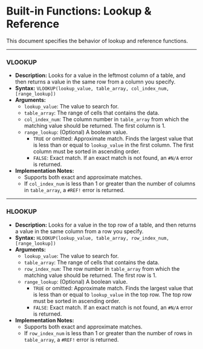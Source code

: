 # Built-in Functions: Lookup & Reference

This document specifies the behavior of lookup and reference functions.

---

### VLOOKUP

- **Description:** Looks for a value in the leftmost column of a table, and then returns a value in the same row from a column you specify. 
- **Syntax:** `VLOOKUP(lookup_value, table_array, col_index_num, [range_lookup])`
- **Arguments:**
    - `lookup_value`: The value to search for.
    - `table_array`: The range of cells that contains the data.
    - `col_index_num`: The column number in `table_array` from which the matching value should be returned. The first column is 1.
    - `range_lookup`: (Optional) A boolean value. 
        - `TRUE` or omitted: Approximate match. Finds the largest value that is less than or equal to `lookup_value` in the first column. The first column must be sorted in ascending order.
        - `FALSE`: Exact match. If an exact match is not found, an `#N/A` error is returned.
- **Implementation Notes:**
    - Supports both exact and approximate matches.
    - If `col_index_num` is less than 1 or greater than the number of columns in `table_array`, a `#REF!` error is returned.

---

### HLOOKUP

- **Description:** Looks for a value in the top row of a table, and then returns a value in the same column from a row you specify.
- **Syntax:** `HLOOKUP(lookup_value, table_array, row_index_num, [range_lookup])`
- **Arguments:**
    - `lookup_value`: The value to search for.
    - `table_array`: The range of cells that contains the data.
    - `row_index_num`: The row number in `table_array` from which the matching value should be returned. The first row is 1.
    - `range_lookup`: (Optional) A boolean value. 
        - `TRUE` or omitted: Approximate match. Finds the largest value that is less than or equal to `lookup_value` in the top row. The top row must be sorted in ascending order.
        - `FALSE`: Exact match. If an exact match is not found, an `#N/A` error is returned.
- **Implementation Notes:**
    - Supports both exact and approximate matches.
    - If `row_index_num` is less than 1 or greater than the number of rows in `table_array`, a `#REF!` error is returned.